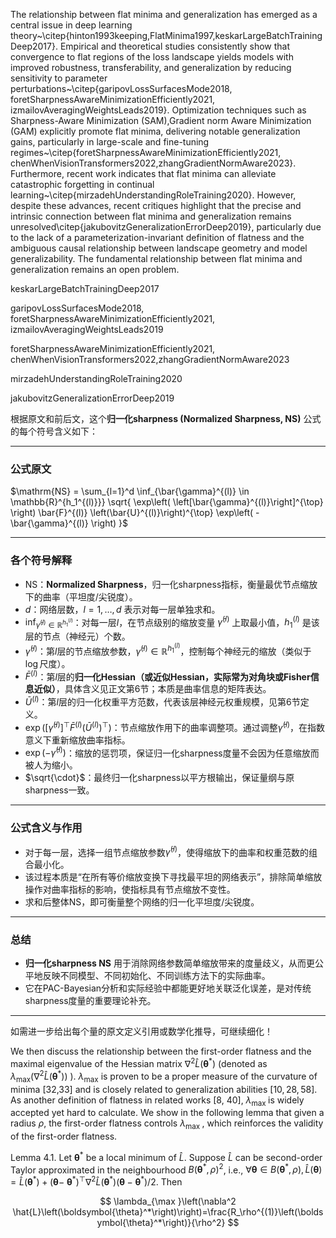 The relationship between flat minima and generalization has emerged as a central issue in deep learning theory~\citep{hinton1993keeping,FlatMinima1997,keskarLargeBatchTrainingDeep2017}. Empirical and theoretical studies consistently show that convergence to flat regions of the loss landscape yields models with improved robustness, transferability, and generalization by reducing sensitivity to parameter perturbations~\citep{garipovLossSurfacesMode2018, foretSharpnessAwareMinimizationEfficiently2021, izmailovAveragingWeightsLeads2019}. Optimization techniques such as Sharpness-Aware Minimization (SAM),Gradient norm Aware Minimization (GAM) explicitly promote flat minima, delivering notable generalization gains, particularly in large-scale and fine-tuning regimes~\citep{foretSharpnessAwareMinimizationEfficiently2021, chenWhenVisionTransformers2022,zhangGradientNormAware2023}. Furthermore, recent work indicates that flat minima can alleviate catastrophic forgetting in continual learning~\citep{mirzadehUnderstandingRoleTraining2020}. However, despite these advances, recent critiques highlight that the precise and intrinsic connection between flat minima and generalization remains unresolved\citep{jakubovitzGeneralizationErrorDeep2019}, particularly due to the lack of a parameterization-invariant definition of flatness and the ambiguous causal relationship between landscape geometry and model generalizability.  The fundamental relationship between flat minima and generalization remains an open problem.





keskarLargeBatchTrainingDeep2017

garipovLossSurfacesMode2018, foretSharpnessAwareMinimizationEfficiently2021, izmailovAveragingWeightsLeads2019

foretSharpnessAwareMinimizationEfficiently2021, chenWhenVisionTransformers2022,zhangGradientNormAware2023

mirzadehUnderstandingRoleTraining2020

jakubovitzGeneralizationErrorDeep2019









根据原文和前后文，这个**归一化sharpness (Normalized Sharpness, NS)** 公式的每个符号含义如下：

------

### 公式原文

$\mathrm{NS} = \sum_{l=1}^d \inf_{\bar{\gamma}^{(l)} \in \mathbb{R}^{h_1^{(l)}}} \sqrt{ \exp\left( \left[\bar{\gamma}^{(l)}\right]^{\top}  \right) \bar{F}^{(l)} \left(\bar{U}^{(l)}\right)^{\top}  \exp\left( -\bar{\gamma}^{(l)} \right) }$

------

### 各个符号解释

- $\mathrm{NS}$：**Normalized Sharpness**，归一化sharpness指标，衡量最优节点缩放下的曲率（平坦度/尖锐度）。
- $d$：网络层数，$l=1,\ldots,d$ 表示对每一层单独求和。
- $\inf_{\bar{\gamma}^{(l)} \in \mathbb{R}^{h_1^{(l)}}}$：对每一层$l$，在节点级别的缩放变量 $\bar{\gamma}^{(l)}$ 上取最小值，$h_1^{(l)}$ 是该层的节点（神经元）个数。
- $\bar{\gamma}^{(l)}$：第$l$层的节点缩放参数，$\bar{\gamma}^{(l)} \in \mathbb{R}^{h_1^{(l)}}$，控制每个神经元的缩放（类似于$\log$尺度）。
- $\bar{F}^{(l)}$：第$l$层的**归一化Hessian（或近似Hessian，实际常为对角块或Fisher信息近似）**，具体含义见正文第6节；本质是曲率信息的矩阵表达。
- $\bar{U}^{(l)}$：第$l$层的归一化权重平方范数，代表该层神经元权重规模，见第6节定义。
- $\exp\left( \left[\bar{\gamma}^{(l)}\right]^{\top} \bar{F}^{(l)} \left(\bar{U}^{(l)}\right)^{\top} \right)$：节点缩放作用下的曲率调整项。通过调整$\bar{\gamma}^{(l)}$，在指数意义下重新缩放曲率指标。
- $\exp\left( -\bar{\gamma}^{(l)} \right)$：缩放的惩罚项，保证归一化sharpness度量不会因为任意缩放而被人为缩小。
- $\sqrt{\cdot}$：最终归一化sharpness以平方根输出，保证量纲与原sharpness一致。

------

### **公式含义与作用**

- 对于每一层，选择一组节点缩放参数$\bar{\gamma}^{(l)}$，使得缩放下的曲率和权重范数的组合最小化。
- 该过程本质是“在所有等价缩放变换下寻找最平坦的网络表示”，排除简单缩放操作对曲率指标的影响，使指标具有节点缩放不变性。
- 求和后整体$\mathrm{NS}$，即可衡量整个网络的归一化平坦度/尖锐度。

------

### **总结**

- **归一化sharpness NS** 用于消除网络参数简单缩放带来的度量歧义，从而更公平地反映不同模型、不同初始化、不同训练方法下的实际曲率。
- 它在PAC-Bayesian分析和实际经验中都能更好地关联泛化误差，是对传统sharpness度量的重要理论补充。

------

如需进一步给出每个量的原文定义引用或数学化推导，可继续细化！



We then discuss the relationship between the first-order flatness and the maximal eigenvalue of the Hessian matrix $\nabla^2 \hat{L}\left(\boldsymbol{\theta}^*\right)$ (denoted as $\lambda_{\max }\left(\nabla^2 \hat{L}\left(\boldsymbol{\theta}^*\right)\right)$ ). $\lambda_{\max }$ is proven to be a proper measure of the curvature of minima [32,33] and is closely related to generalization abilities $[10,28,58]$. As another definition of flatness in related works [8, 40], $\lambda_{\text {max }}$ is widely accepted yet hard to calculate. We show in the following lemma that given a radius $\rho$, the first-order flatness controls $\lambda_{\text {max }}$, which reinforces the validity of the first-order flatness.

Lemma 4.1. Let $\boldsymbol{\theta}^*$ be a local minimum of $\hat{L}$. Suppose $\hat{L}$ can be second-order Taylor approximated in the neighbourhood $B\left(\boldsymbol{\theta}^*, \rho\right)^2$, i.e., $\forall \boldsymbol{\theta} \in B\left(\boldsymbol{\theta}^*, \rho\right), \hat{L}(\boldsymbol{\theta})=\hat{L}\left(\boldsymbol{\theta}^*\right)+(\boldsymbol{\theta}-$ $\left.\boldsymbol{\theta}^*\right)^{\top} \nabla^2 \hat{L}\left(\boldsymbol{\theta}^*\right)\left(\boldsymbol{\theta}-\boldsymbol{\theta}^*\right) / 2$. Then

$$
\lambda_{\max }\left(\nabla^2 \hat{L}\left(\boldsymbol{\theta}^*\right)\right)=\frac{R_\rho^{(1)}\left(\boldsymbol{\theta}^*\right)}{\rho^2}
$$